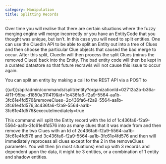 ```yaml
---
category: Manipulation
title: Splitting Records
---
```


Over time you will realise that there are certain situations where the fuzzy merging engine will merge incorrectly or you have an EntityCode that you thought was unique, but isn’t. In this case you will need to split entities. One can use the CluedIn API to be able to split an Entity out into a tree of Clues and then choose the particular Clue objects that caused the bad merge to occur. After this split, CluedIn will then process the split Clues (minus the removed Clues) back into the Entity. The bad entity code will then be kept in a curated datastore so that future recrawls will not cause this issue to occur again. 

You can split an entity by making a call to the REST API via a POST to

{{url}}/api/admin/commands/split/entity?organizationId=02712a2b-b36a-4f11-95ba-d1850a311419&id=1c436fa6-f2a9-5564-aa1b-3fc61e4fd576&removeClues=2c436fa6-f2a9-5564-aa1b-3fc61e4fd576,3c436fa6-f2a9-5564-aa1b-3fc61e4fd576&executeImediately=true

This command will split the Entity record with the Id of 1c436fa6-f2a9-5564-aa1b-3fc61e4fd576 into as many clues that it was made from and then remove the two Clues with an Id of 2c436fa6-f2a9-5564-aa1b-3fc61e4fd576 and 3c436fa6-f2a9-5564-aa1b-3fc61e4fd576 and then will immediately reprocess all clues except for the 2 in the removeClues parameter. You will then (in most situations) end up with 3 records and dependent upon the data, it might be 3 entities, or a combination of 1 entity and shadow entities. 
